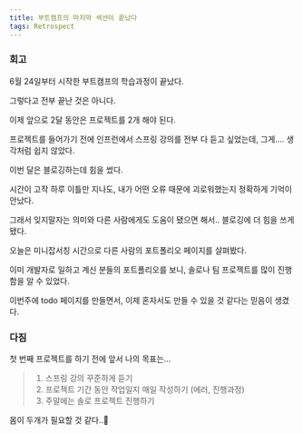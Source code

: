 ```yaml
---
title: 부트캠프의 마지막 섹션이 끝났다
tags: Retrospect
---
```




### 회고



6월 24일부터 시작한 부트캠프의 학습과정이 끝났다.

그렇다고 전부 끝난 것은 아니다.

이제 앞으로 2달 동안은 프로젝트를 2개 해야 된다.



프로젝트를 들어가기 전에 인프런에서 스프링 강의를 전부 다 듣고 싶었는데, 그게.... 생각처럼 쉽지 않았다.

이번 달은 블로깅하는데 힘을 썼다.



시간이 고작 하루 이틀만 지나도, 내가 어떤 오류 때문에 괴로워했는지 정확하게 기억이 안났다.

그래서 잊지말자는 의미와 다른 사람에게도 도움이 됐으면 해서.. 블로깅에 더 힘을 쓰게 됐다.



오늘은 미니잡서칭 시간으로 다른 사람의 포트폴리오 페이지를 살펴봤다.

이미 개발자로 일하고 계신 분들의 포트폴리오를 보니, 솔로나 팀 프로젝트를 많이 진행함을 알 수 있었다.

이번주에 todo 페이지를 만들면서, 이제 혼자서도 만들 수 있을 것 같다는 믿음이 생겼다.



### 다짐



첫 번째 프로젝트를 하기 전에 앞서 나의 목표는...

> 1. 스프링 강의 꾸준하게 듣기
> 2. 프로젝트 기간 동안 작업일지 매일 작성하기 (에러, 진행과정)
> 3. 주말에는 솔로 프로젝트 진행하기



몸이 두개가 필요할 것 같다..🥲